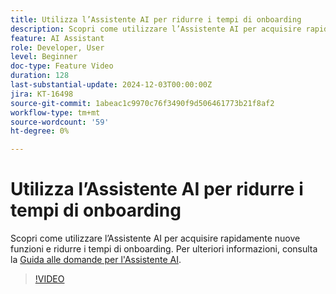 ```yaml
---
title: Utilizza l’Assistente AI per ridurre i tempi di onboarding
description: Scopri come utilizzare l’Assistente AI per acquisire rapidamente nuove funzioni e ridurre i tempi di onboarding.
feature: AI Assistant
role: Developer, User
level: Beginner
doc-type: Feature Video
duration: 128
last-substantial-update: 2024-12-03T00:00:00Z
jira: KT-16498
source-git-commit: 1abeac1c9970c76f3490f9d506461773b21f8af2
workflow-type: tm+mt
source-wordcount: '59'
ht-degree: 0%

---
```



# Utilizza l’Assistente AI per ridurre i tempi di onboarding

Scopri come utilizzare l’Assistente AI per acquisire rapidamente nuove funzioni e ridurre i tempi di onboarding. Per ulteriori informazioni, consulta la [Guida alle domande per l&#39;Assistente AI](https://experienceleague.adobe.com/it/docs/experience-platform/ai-assistant/questions).

>[!VIDEO](https://video.tv.adobe.com/v/3438032/?learn=on&enablevpops)
